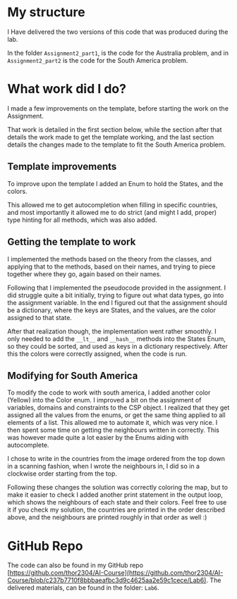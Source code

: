 # My structure

I Have delivered the two versions of this code that was produced during the lab.

In the folder `Assignment2_part1`, is the code for the Australia problem, and in `Assignment2_part2` is the code for the
South America problem.

# What work did I do?

I made a few improvements on the template, before starting the work on the Assignment.

That work is detailed in the first section below, while the section after that details the work made to get the template
working, and the last section details the changes made to the template to fit the South America problem.

## Template improvements

To improve upon the template I added an Enum to hold the States, and the colors.

This allowed me to get autocompletion when filling in specific countries, and most importantly it allowed me to do
strict (and might I add, proper) type hinting for all methods, which was also added.

## Getting the template to work

I implemented the methods based on the theory from the classes, and applying that to the methods, based on their names,
and trying to piece together where they go, again based on their names.

Following that I implemented the pseudocode provided in the assignment.
I did struggle quite a bit initially, trying to figure out what data types, go into the assignment variable.
In the end I figured out that the assignment should be a dictionary, where the keys are States, and the values, are the
color assigned to that state.

After that realization though, the implementation went rather smoothly. I only needed to add the `__lt__` and `__hash__`
methods into the States Enum, so they could be sorted, and used as keys in a dictionary respectively.
After this the colors were correctly assigned, when the code is run.

## Modifying for South America

To modify the code to work with south america, I added another color (Yellow) into the Color enum.
I improved a bit on the assignment of variables, domains and constraints to the CSP object.
I realized that they get assigned all the values from the enums, or get the same thing applied to all elements of a
list.
This allowed me to automate it, which was very nice. I then spent some time on getting the neighbours written in
correctly.
This was however made quite a lot easier by the Enums aiding with autocomplete.

I chose to write in the countries from the image ordered from the top down in a scanning fashion, when I wrote the
neighbours in, I did so in a clockwise order starting from the top.

Following these changes the solution was correctly coloring the map, but to make it easier to check I added another
print statement in the output loop, which shows the neighbours of each state and their colors. Feel free to use it if
you check my solution, the countries are printed in the order described above, and the neighbours are printed roughly in
that order as well :)

# GitHub Repo

The code can also be found in my GitHub repo [https://github.com/thor2304/AI-Course](https://github.com/thor2304/AI-Course/blob/c237b7710f8bbbaeafbc3d9c4625aa2e59c1cece/Lab6).
The delivered materials, can be found in the folder: `Lab6`.